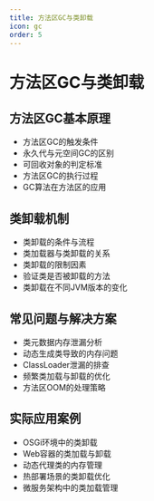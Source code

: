 ```yaml
---
title: 方法区GC与类卸载
icon: gc
order: 5
---
```


# 方法区GC与类卸载

## 方法区GC基本原理

- 方法区GC的触发条件
- 永久代与元空间GC的区别
- 可回收对象的判定标准
- 方法区GC的执行过程
- GC算法在方法区的应用

## 类卸载机制

- 类卸载的条件与流程
- 类加载器与类卸载的关系
- 类卸载的限制因素
- 验证类是否被卸载的方法
- 类卸载在不同JVM版本的变化

## 常见问题与解决方案

- 类元数据内存泄漏分析
- 动态生成类导致的内存问题
- ClassLoader泄漏的排查
- 频繁类加载与卸载的优化
- 方法区OOM的处理策略

## 实际应用案例

- OSGi环境中的类卸载
- Web容器的类加载与卸载
- 动态代理类的内存管理
- 热部署场景的类卸载优化
- 微服务架构中的类加载管理
